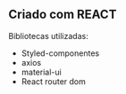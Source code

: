 ## Criado com REACT

Bibliotecas utilizadas:

- Styled-componentes
- axios
- material-ui
- React router dom

